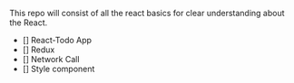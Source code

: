 This repo will consist of all the react basics for clear understanding about the React.
- [] React-Todo App
- [] Redux
- [] Network Call
- [] Style component